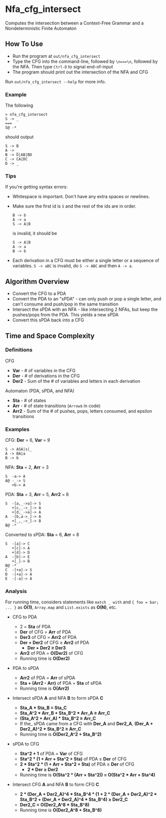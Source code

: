 # Nfa_cfg_intersect

Computes the intersection between a Context-Free Grammar and a
Nondeterministic Finite Automaton

## How To Use

- Run the program at `out/nfa_cfg_intersect`
- Type the CFG into the command-line, followed by `\n===\n`, followed by
  the NFA. Then type `Ctrl-D` to signal end-of-input
- The program should print out the intersection of the NFA and CFG

Run `out/nfa_cfg_intersect --help` for more info.

### Example

The following

```
> nfa_cfg_intersect
S -> _
===
S@ -*
```

should output

```
S -> B
A -> _
B -> D|AB|BD
C -> CA|DC
D -> _
```

### Tips

If you're getting syntax errors:

- Whitespace is important. Don't have any extra spaces or newlines.
- Make sure the first id is `S` and the rest of the ids are in order.

  ```
  B -> b
  A -> a
  S -> A|B
  ```

  is invalid, it should be

  ```
  S -> A|B
  A -> a
  B -> b
  ```

- Each derivation in a CFG must be either a single letter or a sequence
  of variables. `S -> aBC` is invalid, do `S -> ABC` and then `A -> a`.

## Algorithm Overview

- Convert the CFG to a PDA
- Convert the PDA to an "sPDA" - can only push or pop a single letter,
  and can't consume and push/pop in the same transition
- Intersect the sPDA with an NFA - like intersecting 2 NFAs, but keep
  the pushes/pops from the PDA. This yields a new sPDA
- Convert this sPDA back into a CFG

## Time and Space Complexity

### Definitions

CFG

- **Var** - # of variables in the CFG
- **Der** - # of derivations in the CFG
- **Der2** - Sum of the # of variables and letters in each derivation

Automaton (PDA, sPDA, and NFA)

- **Sta** - # of states
- **Arr** - # of state transitions (`Arrow`s in code)
- **Arr2** - Sum of the # of pushes, pops, letters consumed, and epsilon transitions

### Examples

CFG: **Der** = 6, **Var** = 9

```
S -> ASA|s|_
A -> BA|a
B -> b
```

NFA: **Sta** = 2, **Arr** = 3

```
S  -a-> A
A@ -_-> S
   +b-> A
```

PDA: **Sta** = 3, **Arr** = 5, **Arr2** = 8

```
S  -[a,_->a]-> S
   +[c,_->_]-> A
   +[d,_->a]-> A
A  -[b,a->_]-> A
   +[_,_->_]-> B
B@ -*
```

Converted to sPDA: **Sta** = 6, **Arr** = 8

```
S  -[a]-> C
   +[c]-> A
   +[d]-> D
A  -[b]-> E
   +[_]-> B
B@ -*
C  -[+a]-> S
D  -[+a]-> A
E  -[-a]-> A
```

### Analysis

For running time, considers statements like `match _ with` and
`{ foo = bar; ... }` as **O(1)**, `Array.map` and `List.exists` as
**O(N)**, etc.

- CFG to PDA
  - 2 = **Sta** of PDA
  - **Der** of CFG = **Arr** of PDA
  - **Der3** of CFG = **Arr2** of PDA
  - **Der + Der2** of CFG ≥ **Arr2** of PDA
    - **Der + Der2 ≥ Der3**
  - **Arr2** of PDA = **O(Der2)** of CFG
  - Running time is **O(Der2)**
- PDA to sPDA
  - **Arr2** of PDA = **Arr** of sPDA
  - **Sta + (Arr2 - Arr)** of PDA = **Sta** of sPDA
  - Running time is **O(Arr2)**
- Intersect sPDA **A** and NFA **B** to form sPDA **C**
  - **Sta_A * Sta_B = Sta_C**
  - **Sta_A^2 \* Arr_B + Sta_B^2 \* Arr_A ≥ Arr_C**
  - **(Sta_A^2 + Arr_A) * Sta_B^2 ≥ Arr_C**
  - If the_ sPDA came from a CFG with **Der_A** and **Der2_A**,
    **(Der_A + Der2_A)^2 * Sta_B^2 ≥ Arr_C**
  - Running time is **O(Der2_A^2 + Sta_B^2)**
- sPDA to CFG
  - **Sta^2 + 1** of PDA = **Var** of CFG
  - **Sta^2 * (1 + Arr + Sta^2 + Sta)** of PDA ≥ **Der** of CFG
  - **2 * Sta^2 * (1 + Arr + Sta^2 + Sta)** of PDA ≥ **Der** of CFG
    - **2 * Der ≥ Der2**
  - Running time is **O(Sta^2 * (Arr + Sta^2)) = O(Sta^2 * Arr + Sta^4)**

- Intersect CFG **A** and NFA **B** to form CFG **C**
  - **2 * (Der_A + Der2_A)^4 * Sta_B^4 * (1 + 2 * (Der_A + Der2_A)^2 * Sta_B^2 + (Der_A + Der2_A)^4 * Sta_B^4) ≥ Der2_C**
  - **Der2_C = O(Der2_A^8 * Sta_B^8)**
  - Running time is **O(Der2_A^8 + Sta_B^8)**
